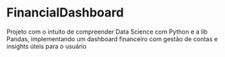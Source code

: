 # FinancialDashboard
Projeto com o intuito de compreender Data Science com Python e a lib Pandas, implementando um dashboard financeiro com gestão de contas e insights úteis para o usuário
